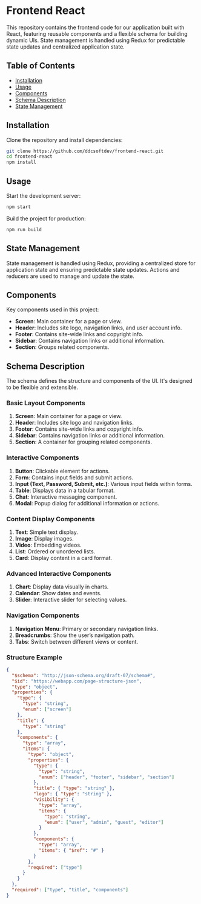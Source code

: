
# Frontend React

This repository contains the frontend code for our application built with React, featuring reusable components and a flexible schema for building dynamic UIs. State management is handled using Redux for predictable state updates and centralized application state.

## Table of Contents

- [Installation](#installation)
- [Usage](#usage)
- [Components](#components)
- [Schema Description](#schema-description)
- [State Management](#state-management)

## Installation

Clone the repository and install dependencies:

```bash
git clone https://github.com/ddcsoftdev/frontend-react.git
cd frontend-react
npm install
```

## Usage

Start the development server:

```bash
npm start
```

Build the project for production:

```bash
npm run build
```
## State Management

State management is handled using Redux, providing a centralized store for application state and ensuring predictable state updates. Actions and reducers are used to manage and update the state.

## Components

Key components used in this project:

- **Screen**: Main container for a page or view.
- **Header**: Includes site logo, navigation links, and user account info.
- **Footer**: Contains site-wide links and copyright info.
- **Sidebar**: Contains navigation links or additional information.
- **Section**: Groups related components.

## Schema Description

The schema defines the structure and components of the UI. It's designed to be flexible and extensible.

### Basic Layout Components

1. **Screen**: Main container for a page or view.
2. **Header**: Includes site logo and navigation links.
3. **Footer**: Contains site-wide links and copyright info.
4. **Sidebar**: Contains navigation links or additional information.
5. **Section**: A container for grouping related components.

### Interactive Components

1. **Button**: Clickable element for actions.
2. **Form**: Contains input fields and submit actions.
3. **Input (Text, Password, Submit, etc.)**: Various input fields within forms.
4. **Table**: Displays data in a tabular format.
5. **Chat**: Interactive messaging component.
6. **Modal**: Popup dialog for additional information or actions.

### Content Display Components

1. **Text**: Simple text display.
2. **Image**: Display images.
3. **Video**: Embedding videos.
4. **List**: Ordered or unordered lists.
5. **Card**: Display content in a card format.

### Advanced Interactive Components

1. **Chart**: Display data visually in charts.
2. **Calendar**: Show dates and events.
3. **Slider**: Interactive slider for selecting values.

### Navigation Components

1. **Navigation Menu**: Primary or secondary navigation links.
2. **Breadcrumbs**: Show the user’s navigation path.
3. **Tabs**: Switch between different views or content.

### Structure Example

```json
{
  "$schema": "http://json-schema.org/draft-07/schema#",
  "$id": "https://webapp.com/page-structure-json",
  "type": "object",
  "properties": {
    "type": {
      "type": "string",
      "enum": ["screen"]
    },
    "title": {
      "type": "string"
    },
    "components": {
      "type": "array",
      "items": {
        "type": "object",
        "properties": {
          "type": {
            "type": "string",
            "enum": ["header", "footer", "sidebar", "section"]
          },
          "title": { "type": "string" },
          "logo": { "type": "string" },
          "visibility": {
            "type": "array",
            "items": {
              "type": "string",
              "enum": ["user", "admin", "guest", "editor"]
            }
          },
          "components": {
            "type": "array",
            "items": { "$ref": "#" }
          }
        },
        "required": ["type"]
      }
    }
  },
  "required": ["type", "title", "components"]
}
```
